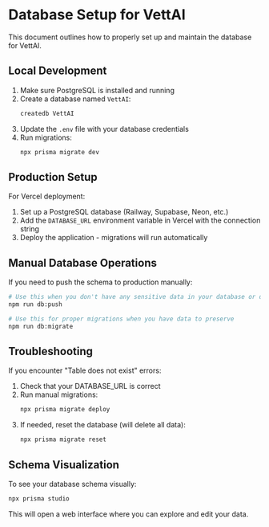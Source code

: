 # Database Setup for VettAI

This document outlines how to properly set up and maintain the database for VettAI.

## Local Development

1. Make sure PostgreSQL is installed and running
2. Create a database named `VettAI`:
   ```bash
   createdb VettAI
   ```
3. Update the `.env` file with your database credentials
4. Run migrations:
   ```bash
   npx prisma migrate dev
   ```

## Production Setup

For Vercel deployment:

1. Set up a PostgreSQL database (Railway, Supabase, Neon, etc.)
2. Add the `DATABASE_URL` environment variable in Vercel with the connection string
3. Deploy the application - migrations will run automatically

## Manual Database Operations

If you need to push the schema to production manually:

```bash
# Use this when you don't have any sensitive data in your database or during initial setup
npm run db:push

# Use this for proper migrations when you have data to preserve
npm run db:migrate
```

## Troubleshooting

If you encounter "Table does not exist" errors:

1. Check that your DATABASE_URL is correct
2. Run manual migrations:
   ```bash
   npx prisma migrate deploy
   ```
3. If needed, reset the database (will delete all data):
   ```bash
   npx prisma migrate reset
   ```

## Schema Visualization

To see your database schema visually:

```bash
npx prisma studio
```

This will open a web interface where you can explore and edit your data. 